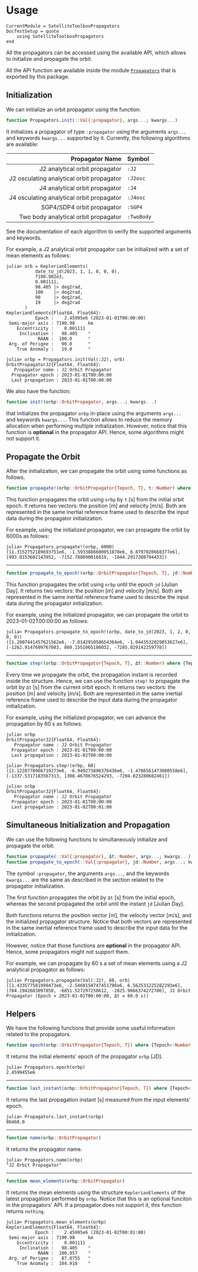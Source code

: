 Usage
=====

```@meta
CurrentModule = SatelliteToolboxPropagators
DocTestSetup = quote
    using SatelliteToolboxPropagators
end
```

All the propagators can be accessed using the available API, which allows to initialize and
propagate the orbit.

All the API function are available inside the module [`Propagators`](@ref) that is exported
by this package.

## Initialization

We can initialize an orbit propagator using the function:

```julia
function Propagators.init(::Val{:propagator}, args...; kwargs...)
```

It initializes a propagator of type `:propagator` using the arguments `args...` and keywords
`kwargs...` supported by it. Currently, the following algorithms are available:

|                       **Propagator Name** | **Symbol** |
|------------------------------------------:|:-----------|
|            J2 analytical orbit propagator | `:J2`      |
| J2 osculating analytical orbit propagator | `:J2osc`   |
|            J4 analytical orbit propagator | `:J4`      |
| J4 osculating analytical orbit propagator | `:J4osc`   |
|                SGP4/SDP4 orbit propagator | `:SGP4`    |
|      Two body analytical orbit propagator | `:TwoBody` |

See the documentation of each algorithm to verify the supported arguments and keywords.

For example, a J2 analytical orbit propagator can be initialized with a set of mean elements
as follows:

```jldoctest J2
julia> orb = KeplerianElements(
           date_to_jd(2023, 1, 1, 0, 0, 0),
           7190.982e3,
           0.001111,
           98.405 |> deg2rad,
           100    |> deg2rad,
           90     |> deg2rad,
           19     |> deg2rad
       )
KeplerianElements{Float64, Float64}:
           Epoch :    2.45995e6 (2023-01-01T00:00:00)
 Semi-major axis : 7190.98     km
    Eccentricity :    0.001111
     Inclination :   98.405    °
            RAAN :  100.0      °
 Arg. of Perigee :   90.0      °
    True Anomaly :   19.0      °

julia> orbp = Propagators.init(Val(:J2), orb)
OrbitPropagatorJ2{Float64, Float64}:
   Propagator name : J2 Orbit Propagator
  Propagator epoch : 2023-01-01T00:00:00
  Last propagation : 2023-01-01T00:00:00
```

We also have the function:

```julia
function init!(orbp::OrbitPropagator, args...; kwargs...)
```

that initializes the propagator `orbp` in-place using the arguments `args...` and keywords
`kwargs...`. This function allows to reduce the memory allocation when performing multiple
initialization. However, notice that this function is **optional** in the propagator API.
Hence, some algorithms might not support it.

## Propagate the Orbit

After the initialization, we can propagate the orbit using some functions as follows.

```julia
function propagate!(orbp::OrbitPropagator{Tepoch, T}, t::Number) where {Tepoch, T}
```

This function propagates the orbit using `orbp` by `t` [s] from the initial orbit epoch. It
returns two vectors: the position [m] and velocity [m/s]. Both are represented in the same
inertial reference frame used to describe the input data during the propagator
initialization.

For example, using the initialized propagator, we can propagate the orbit by 6000s as
follows:

```jldoctest J2
julia> Propagators.propagate!(orbp, 6000)
([1.3152752189693751e6, -1.5933886600051078e6, 6.8797020668377e6], [993.0153602143952, -7152.788090016819, -1844.2917380794433])
```

---

```julia
function propagate_to_epoch!(orbp::OrbitPropagator{Tepoch, T}, jd::Number) where {Tepoch, T}
```

This function propagates the orbit using `orbp` until the epoch `jd` [Julian Day]. It
returns two vectors: the position [m] and velocity [m/s]. Both are represented in the same
inertial reference frame used to describe the input data during the propagator
initialization.

For example, using the initialized propagator, we can propagate the orbit to
2023-01-02T00:00:00 as follows:

```jldoctest J2
julia> Propagators.propagate_to_epoch!(orbp, date_to_jd(2023, 1, 2, 0, 0, 0))
([1.2007441457621562e6, -7.014291058654364e6, -1.0443532029853627e6], [-1262.9147609767083, 860.1551065186032, -7285.029142259778])
```

---

```julia
function step!(orbp::OrbitPropagator{Tepoch, T}, Δt::Number) where {Tepoch, T}
```

Every time we propagate the orbit, the propagation instant is recorded inside the structure.
Hence, we can use the function `step!` to propagate the orbit by `Δt` [s] from the current
orbit epoch. It returns two vectors: the position [m] and velocity [m/s]. Both are
represented in the same inertial reference frame used to describe the input data during the
propagator initialization.

For example, using the initialized propagator, we can advance the propagation by 60 s as
follows:

```jldoctest J2
julia> orbp
OrbitPropagatorJ2{Float64, Float64}:
   Propagator name : J2 Orbit Propagator
  Propagator epoch : 2023-01-01T00:00:00
  Last propagation : 2023-01-02T00:00:00

julia> Propagators.step!(orbp, 60)
([1.1228778966719273e6, -6.949273896376436e6, -1.4786561473080558e6], [-1337.5317183567313, 1308.4670676524293, -7204.023280682461])

julia> orbp
OrbitPropagatorJ2{Float64, Float64}:
   Propagator name : J2 Orbit Propagator
  Propagator epoch : 2023-01-01T00:00:00
  Last propagation : 2023-01-02T00:01:00
```

## Simultaneous Initialization and Propagation

We can use the following functions to simultaneously initialize and propagate the orbit:

```julia
function propagate(::Val{:propagator}, Δt::Number, args...; kwargs...)
function propagate_to_epoch(::Val{:propagator}, jd::Number, args...; kwargs...)
```

The symbol `:propagator`, the arguments `args...`, and the keywords `kwargs...` are the same
as described in the section related to the propagator initialization.

The first function propagates the orbit by `Δt` [s] from the initial epoch, whereas the
second propagated the orbit until the instant `jd` [Julian Day].

Both functions returns the position vector [m], the velocity vector [m/s], and the
initialized propagator structure. Notice that both vectors are represented in the same
inertial reference frame used to describe the input data for the initialization.

However, notice that those functions are **optional** in the propagator API. Hence, some
propagators might not support them.

For example, we can propagate by 60 s a set of mean elements using a J2 analytical
propagator as follows:

```jldoctest J2
julia> Propagators.propagate(Val(:J2), 60, orb)
([1.433577581999473e6, -2.5460150747451796e6, 6.562531225282293e6], [784.1942683097858, -6851.527297258612, -2825.9666374272706], J2 Orbit Propagator (Epoch = 2023-01-01T00:00:00, Δt = 60.0 s))
```

## Helpers

We have the following functions that provide some useful information related to the
propagators.

```julia
function epoch(orbp::OrbitPropagator{Tepoch, T}) where {Tepoch<:Number, T<:Number}
```

It returns the initial elements' epoch of the propagator `orbp` [JD].

```jldoctest J2
julia> Propagators.epoch(orbp)
2.4599455e6
```

---

```julia
function last_instant(orbp::OrbitPropagator{Tepoch, T}) where {Tepoch<:Number, T<:Number}
```

It returns the last propagation instant [s] measured from the input elements' epoch.

```jldoctest J2
julia> Propagators.last_instant(orbp)
86460.0
```

---

```julia
function name(orbp::OrbitPropagator)
```

It returns the propagator name.

```jldoctest J2
julia> Propagators.name(orbp)
"J2 Orbit Propagator"
```

---

```julia
function mean_elements(orbp::OrbitPropagator)
```

It returns the mean elements using the structure `KeplerianElements` of the latest
propagation performed by `orbp`. Notice that this is an optional funciton in the
propagators' API. If a propagator does not support it, this function returns `nothing`.

```jldoctest J2
julia> Propagators.mean_elements(orbp)
KeplerianElements{Float64, Float64}:
           Epoch :    2.45995e6 (2023-01-02T00:01:00)
 Semi-major axis : 7190.98     km
    Eccentricity :    0.001111
     Inclination :   98.405    °
            RAAN :  100.957    °
 Arg. of Perigee :   87.0755   °
    True Anomaly :  104.918    °
```
